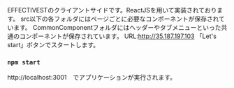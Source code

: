 EFFECTIVESTのクライアントサイドです。ReactJSを用いて実装されております。
src以下の各フォルダにはページごとに必要なコンポーネントが保存されています。
CommonComponentフォルダにはヘッダーやタブメニューといった共通のコンポーネントが保存されています。
URL:http://35.187.197.103
「Let's start」ボタンでスタートします。
### `npm start`
http://localhost:3001　でアプリケーションが実行されます。

